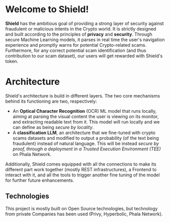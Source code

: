 # Welcome to Shield!

**Shield** has the ambitious goal of providing a strong layer of security against fraudulent or malicious intents in the Crypto world. It is strictly designed and built according to the principles of **privacy** and **security**. Through secure Machine Learning models, it parses in real time the user's navigation experience and promptly warns for potential Crypto-related scams. Furthermore, for any correct potential scam identification (and thus contribution to our scam dataset), our users will get rewarded with Shield's token.


# Architecture

Shield's architecture is build in different layers. The two core mechanisms behind its functioning are two, respectively:

- An **Optical Character Recognition** (OCR) ML model that runs locally, aiming at parsing the visual content the user is viewing on its monitor, and extracting readable text from it. This model will run locally and we can define as being *secure by locality*.
- A **classification LLM**, an architecture that we fine-tuned with crypto scams datasets and modified to output a probability (of the text being fraudulent) instead of natural language. This will be instead *secure by proof, through a deployment in a Trusted Execution Environment (TEE)* on Phala Network.

Additionally, Shield comes equipped with all the connections to make its different part work together (mostly REST infrastructures), a Frontend to interact with it, and all the tools to trigger another fine tuning of the model for further future enhancements.



## Technologies

This project is mostly built on Open Source technologies, but technology from private Companies has been used (Privy, Hyperbolic, Phala Network).

